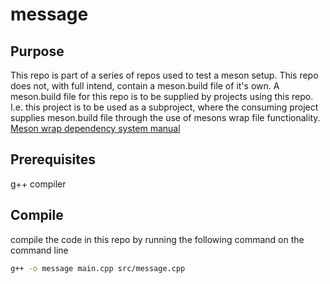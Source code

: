 # message

## Purpose
This repo is part of a series of repos used to test a meson setup.
This repo does not, with full intend, contain a meson.build file of it's own.
A meson.build file for this repo is to be supplied by projects using this repo.
I.e. this project is to be used as a subproject, where the consuming project supplies meson.build file through the use of mesons wrap file functionality.
[Meson wrap dependency system manual](https://mesonbuild.com/Wrap-dependency-system-manual.html)

## Prerequisites
g++ compiler

## Compile
compile the code in this repo by running the following command on the command line
```sh
g++ -o message main.cpp src/message.cpp
```
